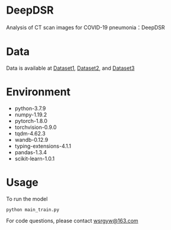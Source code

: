 # DeepDSR

Analysis of CT scan images for COVID-19 pneumonia：DeepDSR

# Data

Data is available at [Dataset1](https://www.kaggle.com/datasets/plameneduardo/a-covid-multiclass-dataset-of-ct-scans), [Dataset2](https://www.kaggle.com/datasets/plameneduardo/sarscov2-ctscan-dataset), and [Dataset3](https://github.com/UCSD-AI4H/COVID-CT)

# Environment

- python-3.7.9
- numpy-1.19.2
- pytorch-1.8.0
- torchvision-0.9.0
- tqdm-4.62.3
- wandb-0.12.9
- typing-extensions-4.1.1
- pandas-1.3.4
- scikit-learn-1.0.1

# Usage

To run the model

```
python main_train.py
```

For code questions, please contact [wsrgyw@163.com](mailto:wsrgyw@163.com)
